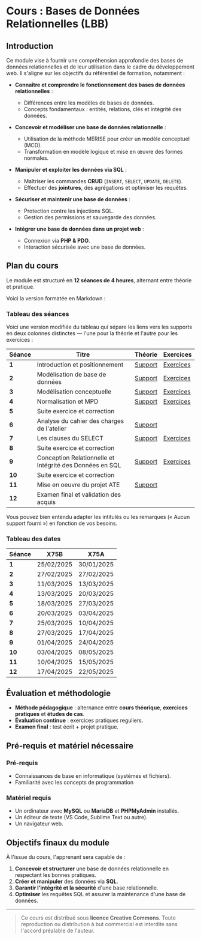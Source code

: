 # **Cours : Bases de Données Relationnelles (LBB)**

## **Introduction**
Ce module vise à fournir une compréhension approfondie des bases de données relationnelles et de leur utilisation dans le cadre du développement web. Il s'aligne sur les objectifs du référentiel de formation, notamment :

- **Connaître et comprendre le fonctionnement des bases de données relationnelles** :
  - Différences entre les modèles de bases de données.
  - Concepts fondamentaux : entités, relations, clés et intégrité des données.
  
- **Concevoir et modéliser une base de données relationnelle** :
  - Utilisation de la méthode MERISE pour créer un modèle conceptuel (MCD).
  - Transformation en modèle logique et mise en œuvre des formes normales.

- **Manipuler et exploiter les données via SQL** :
  - Maîtriser les commandes **CRUD** (`INSERT`, `SELECT`, `UPDATE`, `DELETE`).
  - Effectuer des **jointures**, des agrégations et optimiser les requêtes.

- **Sécuriser et maintenir une base de données** :
  - Protection contre les injections SQL.
  - Gestion des permissions et sauvegarde des données.

- **Intégrer une base de données dans un projet web** :
  - Connexion via **PHP & PDO**.
  - Interaction sécurisée avec une base de données.

## **Plan du cours**
Le module est structuré en **12 séances de 4 heures**, alternant entre théorie et pratique.

Voici la version formatée en Markdown :

### Tableau des séances

Voici une version modifiée du tableau qui sépare les liens vers les supports en deux colonnes distinctes — l'une pour la théorie et l'autre pour les exercices :

| Séance | Titre                                              | Théorie                                 | Exercices                                |
|--------|----------------------------------------------------|-----------------------------------------|------------------------------------------|
| **1**  | Introduction et positionnement                     | [Support](session_1.md)                 | [Exercices](session_1_exo.md)            |
| **2**  | Modélisation de base de données                    | [Support](session_2.md)                 | [Exercices](session_2_exo.md)            |
| **3**  | Modélisation conceptuelle                          | [Support](session_3.md)                 | [Exercices](session_3_exo.md)            |
| **4**  | Normalisation et MPD                               | [Support](session_4.md)                 | [Exercices](session_4_exo.md)            |
| **5**  | Suite exercice et correction                        
| **6**  | Analyse du cahier des charges de l'atelier         | [Support](session_6.md)                
| **7**  | Les clauses du SELECT                              | [Support](session_7.md)                 | [Exercices](session_7_exo.md)            |
| **8**  | Suite exercice et correction                       
| **9**  | Conception Relationnelle et Intégrité des Données en SQL | [Support](session_9.md)           | [Exercices](session_9_exo.md)            |
| **10** | Suite exercice et correction                       
| **11** | Mise en oeuvre du projet ATE                       | [Support](session_11.md)                
| **12** | Examen final et validation des acquis

Vous pouvez bien entendu adapter les intitulés ou les remarques (« Aucun support fourni ») en fonction de vos besoins.

### Tableau des dates

| Séance | X75B       | X75A       |
|--------|------------|------------|
| **1**  | 25/02/2025 | 30/01/2025 |
| **2**  | 27/02/2025 | 27/02/2025 |
| **3**  | 11/03/2025 | 13/03/2025 |
| **4**  | 13/03/2025 | 20/03/2025 |
| **5**  | 18/03/2025 | 27/03/2025 |
| **6**  | 20/03/2025 | 03/04/2025 |
| **7**  | 25/03/2025 | 10/04/2025 |
| **8**  | 27/03/2025 | 17/04/2025 |
| **9**  | 01/04/2025 | 24/04/2025 |
| **10** | 03/04/2025 | 08/05/2025 |
| **11** | 10/04/2025 | 15/05/2025 |
| **12** | 17/04/2025 | 22/05/2025 |



## **Évaluation et méthodologie**
- **Méthode pédagogique** : alternance entre **cours théorique**, **exercices pratiques** et **études de cas**.
- **Évaluation continue** : exercices pratiques reguliers.
- **Examen final** : test écrit + projet pratique.


## **Pré-requis et matériel nécessaire**
### **Pré-requis**
- Connaissances de base en informatique (systèmes et fichiers).
- Familiarité avec les concepts de programmation

### **Matériel requis**
- Un ordinateur avec **MySQL** ou **MariaDB** et **PHPMyAdmin** installés.
- Un éditeur de texte (VS Code, Sublime Text ou autre).
- Un navigateur web.


## **Objectifs finaux du module**
À l'issue du cours, l'apprenant sera capable de :
1. **Concevoir et structurer** une base de données relationnelle en respectant les bonnes pratiques.
2. **Créer et manipuler** des données via **SQL**.
3. **Garantir l'intégrité et la sécurité** d'une base relationnelle.
4. **Optimiser** les requêtes SQL et assurer la maintenance d'une base de données.

---
> Ce cours est distribué sous **licence Creative Commons**. Toute reproduction ou distribution à but commercial est interdite sans l'accord préalable de l'auteur.
